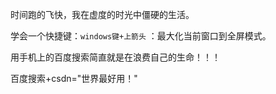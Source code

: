 时间跑的飞快，我在虚度的时光中僵硬的生活。

学会一个快捷键：`windows键+上箭头` ：最大化当前窗口到全屏模式。

用手机上的百度搜索简直就是在浪费自己的生命！！！

百度搜索+csdn="世界最好用！"
